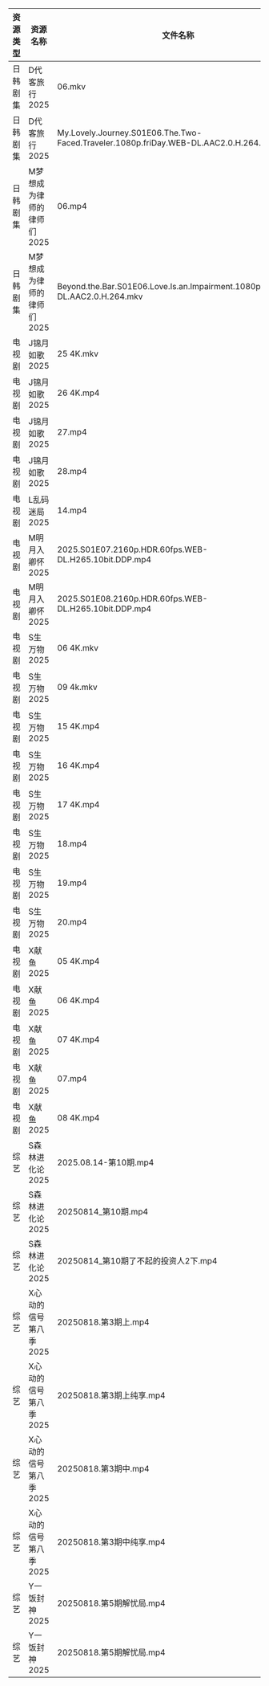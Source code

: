 | 资源类型 | 资源名称            | 文件名称                                                                                 | 分享链接                                 | 更新时间                |
| ---- | --------------- | ------------------------------------------------------------------------------------ | ------------------------------------ | ------------------- |
| 日韩剧集 | D代客旅行2025       | 06.mkv                                                                               | https://pan.quark.cn/s/ffaab0f06b8d  | 2025-08-18 01:18:22 |
| 日韩剧集 | D代客旅行2025       | My.Lovely.Journey.S01E06.The.Two-Faced.Traveler.1080p.friDay.WEB-DL.AAC2.0.H.264.mkv | https://pan.quark.cn/s/ffaab0f06b8d  | 2025-08-18 01:18:27 |
| 日韩剧集 | M梦想成为律师的律师们2025 | 06.mp4                                                                               | https://pan.quark.cn/s/d4ecaff7fa34  | 2025-08-18 01:27:22 |
| 日韩剧集 | M梦想成为律师的律师们2025 | Beyond.the.Bar.S01E06.Love.Is.an.Impairment.1080p.NF.WEB-DL.AAC2.0.H.264.mkv         | https://pan.quark.cn/s/d4ecaff7fa34  | 2025-08-18 16:27:06 |
| 电视剧  | J锦月如歌2025       | 25 4K.mkv                                                                            | https://www.alipan.com/s/jdpjNxUdeEZ | 2025-08-18 19:00:53 |
| 电视剧  | J锦月如歌2025       | 26 4K.mp4                                                                            | https://www.alipan.com/s/jdpjNxUdeEZ | 2025-08-18 19:00:53 |
| 电视剧  | J锦月如歌2025       | 27.mp4                                                                               | https://www.alipan.com/s/jdpjNxUdeEZ | 2025-08-18 19:00:52 |
| 电视剧  | J锦月如歌2025       | 28.mp4                                                                               | https://www.alipan.com/s/jdpjNxUdeEZ | 2025-08-18 19:00:51 |
| 电视剧  | L乱码迷局2025       | 14.mp4                                                                               | https://www.alipan.com/s/CJ4yqcSAku1 | 2025-08-18 14:01:00 |
| 电视剧  | M明月入卿怀2025      | 2025.S01E07.2160p.HDR.60fps.WEB-DL.H265.10bit.DDP.mp4                                | https://pan.quark.cn/s/6b8f9ab94561  | 2025-08-18 21:25:53 |
| 电视剧  | M明月入卿怀2025      | 2025.S01E08.2160p.HDR.60fps.WEB-DL.H265.10bit.DDP.mp4                                | https://pan.quark.cn/s/6b8f9ab94561  | 2025-08-18 21:25:50 |
| 电视剧  | S生万物2025        | 06 4K.mkv                                                                            | https://www.alipan.com/s/o5nqxSzSEEC | 2025-08-18 21:01:21 |
| 电视剧  | S生万物2025        | 09 4k.mkv                                                                            | https://www.alipan.com/s/o5nqxSzSEEC | 2025-08-18 21:01:21 |
| 电视剧  | S生万物2025        | 15 4K.mp4                                                                            | https://www.alipan.com/s/o5nqxSzSEEC | 2025-08-18 21:01:20 |
| 电视剧  | S生万物2025        | 16 4K.mp4                                                                            | https://www.alipan.com/s/o5nqxSzSEEC | 2025-08-18 21:01:19 |
| 电视剧  | S生万物2025        | 17 4K.mp4                                                                            | https://www.alipan.com/s/o5nqxSzSEEC | 2025-08-18 21:01:18 |
| 电视剧  | S生万物2025        | 18.mp4                                                                               | https://www.alipan.com/s/o5nqxSzSEEC | 2025-08-18 21:01:17 |
| 电视剧  | S生万物2025        | 19.mp4                                                                               | https://www.alipan.com/s/o5nqxSzSEEC | 2025-08-18 21:01:17 |
| 电视剧  | S生万物2025        | 20.mp4                                                                               | https://www.alipan.com/s/o5nqxSzSEEC | 2025-08-18 21:01:16 |
| 电视剧  | X献鱼2025         | 05 4K.mp4                                                                            | https://www.alipan.com/s/RdyreAB7CLk | 2025-08-18 14:01:40 |
| 电视剧  | X献鱼2025         | 06 4K.mp4                                                                            | https://www.alipan.com/s/RdyreAB7CLk | 2025-08-18 14:01:40 |
| 电视剧  | X献鱼2025         | 07 4K.mp4                                                                            | https://www.alipan.com/s/RdyreAB7CLk | 2025-08-18 19:01:36 |
| 电视剧  | X献鱼2025         | 07.mp4                                                                               | https://www.alipan.com/s/RdyreAB7CLk | 2025-08-18 14:01:39 |
| 电视剧  | X献鱼2025         | 08 4K.mp4                                                                            | https://www.alipan.com/s/RdyreAB7CLk | 2025-08-18 19:01:36 |
| 综艺   | S森林进化论2025      | 2025.08.14-第10期.mp4                                                                  | https://www.alipan.com/s/aan2jEB4eLz | 2025-08-18 14:02:21 |
| 综艺   | S森林进化论2025      | 20250814_第10期.mp4                                                                    | https://www.alipan.com/s/aan2jEB4eLz | 2025-08-18 15:02:08 |
| 综艺   | S森林进化论2025      | 20250814_第10期了不起的投资人2下.mp4                                                           | https://www.alipan.com/s/aan2jEB4eLz | 2025-08-18 18:02:12 |
| 综艺   | X心动的信号第八季2025   | 20250818.第3期上.mp4                                                                    | https://pan.quark.cn/s/a2f1532c7f0e  | 2025-08-18 16:46:07 |
| 综艺   | X心动的信号第八季2025   | 20250818.第3期上纯享.mp4                                                                  | https://pan.quark.cn/s/a2f1532c7f0e  | 2025-08-18 16:46:03 |
| 综艺   | X心动的信号第八季2025   | 20250818.第3期中.mp4                                                                    | https://pan.quark.cn/s/a2f1532c7f0e  | 2025-08-18 16:46:11 |
| 综艺   | X心动的信号第八季2025   | 20250818.第3期中纯享.mp4                                                                  | https://pan.quark.cn/s/a2f1532c7f0e  | 2025-08-18 16:46:01 |
| 综艺   | Y一饭封神2025       | 20250818.第5期解忧局.mp4                                                                  | https://www.alipan.com/s/w4Qpfj6YdVw | 2025-08-18 14:02:26 |
| 综艺   | Y一饭封神2025       | 20250818.第5期解忧局.mp4                                                                  | https://pan.quark.cn/s/0cbaf99cbe84  | 2025-08-18 16:46:25 |
